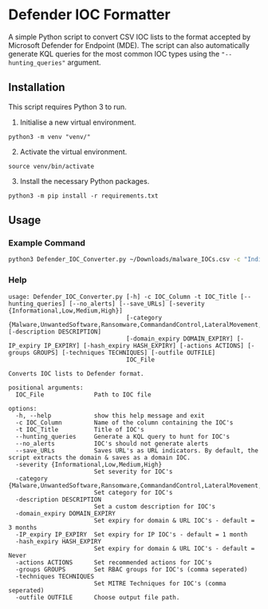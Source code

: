 # Defender IOC Formatter
A simple Python script to convert CSV IOC lists to the format accepted by Microsoft Defender for Endpoint (MDE). The script can also automatically generate KQL queries for the most common IOC types using the ```"--hunting_queries"``` argument.

## Installation
This script requires Python 3 to run.

1. Initialise a new virtual environment.
```
python3 -m venv "venv/"
```
2. Activate the virtual environment.
```
source venv/bin/activate
```
3. Install the necessary Python packages.
```
python3 -m pip install -r requirements.txt
```

## Usage

### Example Command

```bash
python3 Defender_IOC_Converter.py ~/Downloads/malware_IOCs.csv -c "Indicator Value" -t "Malware IOC's"
```

### Help
```
usage: Defender_IOC_Converter.py [-h] -c IOC_Column -t IOC_Title [--hunting_queries] [--no_alerts] [--save_URLs] [-severity {Informational,Low,Medium,High}]
                                 [-category {Malware,UnwantedSoftware,Ransomware,CommandandControl,LateralMovement,Persistence,PrivilegeEscalation,SuspiciousActivity,Exploit,InitialAccess,Execution,Exfiltration,Collection,CredentialAccess,DefenseEvasion,Discovery,Impact}] [-description DESCRIPTION]
                                 [-domain_expiry DOMAIN_EXPIRY] [-IP_expiry IP_EXPIRY] [-hash_expiry HASH_EXPIRY] [-actions ACTIONS] [-groups GROUPS] [-techniques TECHNIQUES] [-outfile OUTFILE]
                                 IOC_File

Converts IOC lists to Defender format.

positional arguments:
  IOC_File              Path to IOC file

options:
  -h, --help            show this help message and exit
  -c IOC_Column         Name of the column containing the IOC's
  -t IOC_Title          Title of IOC's
  --hunting_queries     Generate a KQL query to hunt for IOC's
  --no_alerts           IOC's should not generate alerts
  --save_URLs           Saves URL's as URL indicators. By default, the script extracts the domain & saves as a domain IOC.
  -severity {Informational,Low,Medium,High}
                        Set severity for IOC's
  -category {Malware,UnwantedSoftware,Ransomware,CommandandControl,LateralMovement,Persistence,PrivilegeEscalation,SuspiciousActivity,Exploit,InitialAccess,Execution,Exfiltration,Collection,CredentialAccess,DefenseEvasion,Discovery,Impact}
                        Set category for IOC's
  -description DESCRIPTION
                        Set a custom description for IOC's
  -domain_expiry DOMAIN_EXPIRY
                        Set expiry for domain & URL IOC's - default = 3 months
  -IP_expiry IP_EXPIRY  Set expiry for IP IOC's - default = 1 month
  -hash_expiry HASH_EXPIRY
                        Set expiry for domain & URL IOC's - default = Never
  -actions ACTIONS      Set recommended actions for IOC's
  -groups GROUPS        Set RBAC groups for IOC's (comma seperated)
  -techniques TECHNIQUES
                        Set MITRE Techniques for IOC's (comma seperated)
  -outfile OUTFILE      Choose output file path.
```
